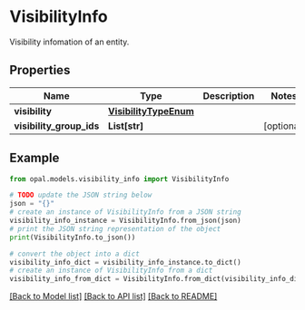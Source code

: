 # VisibilityInfo

Visibility infomation of an entity.

## Properties

Name | Type | Description | Notes
------------ | ------------- | ------------- | -------------
**visibility** | [**VisibilityTypeEnum**](VisibilityTypeEnum.md) |  | 
**visibility_group_ids** | **List[str]** |  | [optional] 

## Example

```python
from opal.models.visibility_info import VisibilityInfo

# TODO update the JSON string below
json = "{}"
# create an instance of VisibilityInfo from a JSON string
visibility_info_instance = VisibilityInfo.from_json(json)
# print the JSON string representation of the object
print(VisibilityInfo.to_json())

# convert the object into a dict
visibility_info_dict = visibility_info_instance.to_dict()
# create an instance of VisibilityInfo from a dict
visibility_info_from_dict = VisibilityInfo.from_dict(visibility_info_dict)
```
[[Back to Model list]](../README.md#documentation-for-models) [[Back to API list]](../README.md#documentation-for-api-endpoints) [[Back to README]](../README.md)


